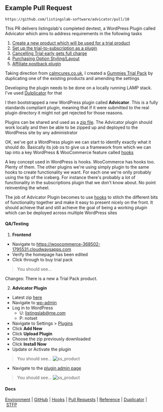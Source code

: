 
## Example Pull Request

`https://github.com/listingslab-software/advicator/pull/10`

This PR delivers listingslab's completed devtest, a WordPress Plugin called Advicator 
which aims to address requirements in the following tasks

1. [Create a new product which will be used for a trial product](https://github.com/listingslab-software/advicator/issues/2)
2. [Set up the trial-to-subscription as a plugin](https://github.com/listingslab-software/advicator/issues/3)
3. [Cancelling Trial early gets full charge](https://github.com/listingslab-software/advicator/issues/4)
4. [Purchasing Option Styling/Layout](https://github.com/listingslab-software/advicator/issues/5)
5. [Affiliate postback plugin](https://github.com/listingslab-software/advicator/issues/6)

Taking direction from [calmcures.co.uk](https://calmcures.co.uk/product/starter-pack), I created a [Gummies Trial Pack](https://woocommerce-368502-1795531.cloudwaysapps.com/product/gummies-trial/) by duplicating one of the existing products and amending the settings

Developing the plugin needs to be done on a locally running LAMP stack. I've used [Dulplicator](https://snapcreek.com/duplicator/docs/quick-start/) for that

I then bootstrapped a new WordPress plugin called **Advicator**. This is a fully standards compliant plugin, meaning that if it were submitted to the real plugin directory it might not get rejected for those reasons.

Plugins can be shared and used as a [zip file](https://github.com/listingslab-software/advicator/raw/devtests/listingslab/plugins/advicator.zip). The Advicator plugin should work locally and then be able to be zipped up and deployed to the WordPress site by any administrator

OK, we've got a WordPress plugin we can start to identify exactly what it should do. Basically its job os to give us a framework from which we can tap into a key WordPress & WooCommerce feature called [hooks](https://developer.wordpress.org/plugins/hooks)

A key concept used in WordPress is hooks. WooCommerce has hooks too. Plenty of them. The other plugins we're using simply plugin to the same hooks to create functionality we want. For each one we're onlly probably using the tip of the iceberg. For instance there's probably a lot of functionality in the subscriptions plugin that we don't know about. No point reinventing the wheel.

The job of Advicator Plugin becomes to use [hooks](https://github.com/listingslab-software/advicator/blob/devtests/listingslab/plugins/advicator/advicator-woo-hooks.php) to stitch the different bits of functionality together and make it easy to present nicely on the front. It should achieve that and still achieve the goal of being a working plugin which can be deployed across multiple WordPress sites


#### QA/Testing 

1. **Frontend**

- Navigate to https://woocommerce-368502-1795531.cloudwaysapps.com
- Verify the homepage has been edited
- Click through to buy trial pack

> You should see...

Changes: There is a new a Trial Pack product.

2. **Advicator Plugin**

- Latest zip [here](https://github.com/listingslab-software/advicator/raw/develop/listingslab/plugins/advicator.zip)
- Navigate to [wp-admin](https://woocommerce-368502-1795531.cloudwaysapps.com/wp-admin/)
- Log in to WordPress 
	- U: listingslab@me.com
	- P: notset
- Navigate to Settings > [Plugins](https://woocommerce-368502-1795531.cloudwaysapps.com/wp-admin/plugins.php)
- Click **Add New**
- Click **Upload Plugin**
- Choose the zip previously downloaded
- Click **Install Now**
- Update or Activate the plugin

> You should see...
![ss_product](../../media/install-plugin.png?raw=true)

- Navigate to the [plugin admin page](https://woocommerce-368502-1795531.cloudwaysapps.com/wp-admin/admin.php?page=advicator)

> You should see...
![ss_product](../../media/plugin-admin.png?raw=true)

#### Docs 

[Environment](../Environment.md)&nbsp;|&nbsp;[GitHub](../GitHub.md)&nbsp;|&nbsp;[Hooks](../Hooks.md)&nbsp;|&nbsp;[Pull Requests](../Pull_Requests.md)&nbsp;|&nbsp;[Reference](../Reference.md)&nbsp;|&nbsp;[Duplicator](../Duplicator.md)&nbsp;|&nbsp;[STFP](../STFP.md)

